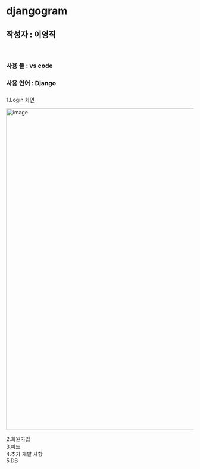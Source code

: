 # djangogram

<h2>작성자 : 이영직</h2>
<br>
<div>
<h3>사용 툴 : vs code</h3>
</div>
<div>
<h3>사용 언어 : Django<h3>
</div>
<div>
<p>1.Login 화면</p>
</div>

<img width="863" alt="image" src="https://github.com/lee-young-jik/Django_djangogram/assets/91588673/1daeca92-e58e-4e1c-8e32-b4444ff0ec7f.png
">
<div>2.회원가입</div>


<div>3.피드</div>

<div>4.추가 개발 사항</div>


<div>5.DB</div>
